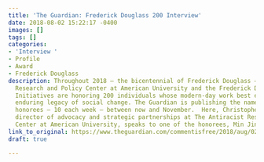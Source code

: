 ```yaml
---
title: 'The Guardian: Frederick Douglass 200 Interview'
date: 2018-08-02 15:22:17 -0400
images: []
tags: []
categories:
- 'Interview '
- Profile
- Award
- Frederick Douglass
description: Throughout 2018 – the bicentennial of Frederick Douglass – The Antiracist
  Research and Policy Center at American University and the Frederick Douglass Family
  Initiatives are honoring 200 individuals whose modern-day work best embodies Douglass’s
  enduring legacy of social change. The Guardian is publishing the names of all 200
  honorees – 10 each week – between now and November.  Here, Christopher Petrella,
  director of advocacy and strategic partnerships at The Antiracist Research and Policy
  Center at American University, speaks to one of the honorees, Min Jin Lee.
link_to_original: https://www.theguardian.com/commentisfree/2018/aug/02/min-jin-lee-interview-frederick-douglass-200
draft: true

---
```

